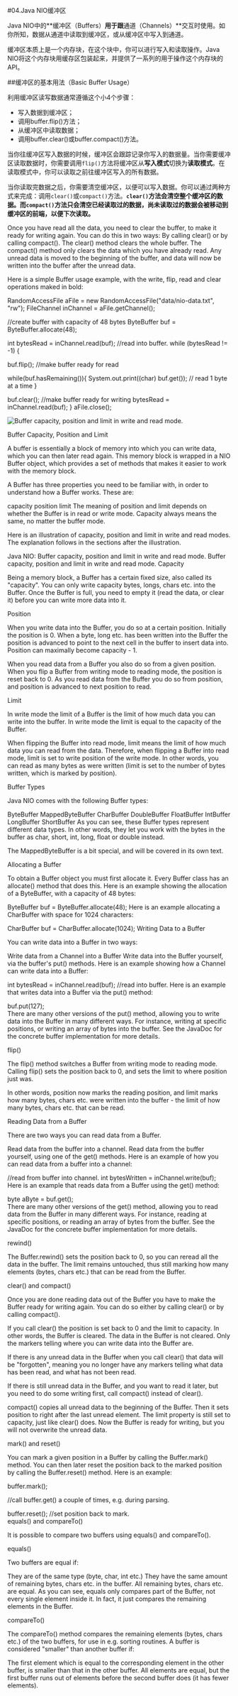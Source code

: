 #04.Java NIO缓冲区

Java NIO中的**缓冲区（Buffers）**用于跟**通道（Channels）**交互时使用。如你所知，数据从通道中读取到缓冲区，或从缓冲区中写入到通道。

缓冲区本质上是一个内存块，在这个块中，你可以进行写入和读取操作。Java NIO将这个内存块用缓存区包装起来，并提供了一系列的用于操作这个内存块的API。

##缓冲区的基本用法（Basic Buffer Usage）

利用缓冲区读写数据通常遵循这个小4个步骤：

* 写入数据到缓冲区；
* 调用buffer.flip()方法；
* 从缓冲区中读取数据；
* 调用buffer.clear()或buffer.compact()方法。

当你往缓冲区写入数据的时候，缓冲区会跟踪记录你写入的数据量。当你需要缓冲区读取数据时，你需要调用`flip()`方法将缓冲区从**写入模式**切换为**读取模式**。在读取模式中，你可以读取之前往缓冲区写入的所有数据。

当你读取完数据之后，你需要清空缓冲区，以便可以写入数据。你可以通过两种方式来完成：调用`clear()`或`compact()`方法。__`clear()`方法会清空整个缓冲区的数据。而`compact()`方法只会清空已经读取过的数据，尚未读取过的数据会被移动到缓冲区的前端，以便下次读取。__

Once you have read all the data, you need to clear the buffer, to make it ready for writing again. You can do this in two ways: By calling clear() or by calling compact(). The clear() method clears the whole buffer. The compact() method only clears the data which you have already read. Any unread data is moved to the beginning of the buffer, and data will now be written into the buffer after the unread data.

Here is a simple Buffer usage example, with the write, flip, read and clear operations maked in bold:

RandomAccessFile aFile = new RandomAccessFile("data/nio-data.txt", "rw");
FileChannel inChannel = aFile.getChannel();

//create buffer with capacity of 48 bytes
ByteBuffer buf = ByteBuffer.allocate(48);

int bytesRead = inChannel.read(buf); //read into buffer.
while (bytesRead != -1) {

  buf.flip();  //make buffer ready for read

  while(buf.hasRemaining()){
      System.out.print((char) buf.get()); // read 1 byte at a time
  }

  buf.clear(); //make buffer ready for writing
  bytesRead = inChannel.read(buf);
}
aFile.close();


![Buffer capacity, position and limit in write and read mode.](http://tutorials.jenkov.com/images/java-nio/buffers-modes.png)

Buffer Capacity, Position and Limit

A buffer is essentially a block of memory into which you can write data, which you can then later read again. This memory block is wrapped in a NIO Buffer object, which provides a set of methods that makes it easier to work with the memory block.

A Buffer has three properties you need to be familiar with, in order to understand how a Buffer works. These are:


capacity
position
limit
The meaning of position and limit depends on whether the Buffer is in read or write mode. Capacity always means the same, no matter the buffer mode.

Here is an illustration of capacity, position and limit in write and read modes. The explanation follows in the sections after the illustration.

Java NIO: Buffer capacity, position and limit in write and read mode.
Buffer capacity, position and limit in write and read mode.
Capacity

Being a memory block, a Buffer has a certain fixed size, also called its "capacity". You can only write capacity bytes, longs, chars etc. into the Buffer. Once the Buffer is full, you need to empty it (read the data, or clear it) before you can write more data into it.

Position

When you write data into the Buffer, you do so at a certain position. Initially the position is 0. When a byte, long etc. has been written into the Buffer the position is advanced to point to the next cell in the buffer to insert data into. Position can maximally become capacity - 1.

When you read data from a Buffer you also do so from a given position. When you flip a Buffer from writing mode to reading mode, the position is reset back to 0. As you read data from the Buffer you do so from position, and position is advanced to next position to read.

Limit

In write mode the limit of a Buffer is the limit of how much data you can write into the buffer. In write mode the limit is equal to the capacity of the Buffer.

When flipping the Buffer into read mode, limit means the limit of how much data you can read from the data. Therefore, when flipping a Buffer into read mode, limit is set to write position of the write mode. In other words, you can read as many bytes as were written (limit is set to the number of bytes written, which is marked by position).

Buffer Types

Java NIO comes with the following Buffer types:

ByteBuffer
MappedByteBuffer
CharBuffer
DoubleBuffer
FloatBuffer
IntBuffer
LongBuffer
ShortBuffer
As you can see, these Buffer types represent different data types. In other words, they let you work with the bytes in the buffer as char, short, int, long, float or double instead.

The MappedByteBuffer is a bit special, and will be covered in its own text.

Allocating a Buffer

To obtain a Buffer object you must first allocate it. Every Buffer class has an allocate() method that does this. Here is an example showing the allocation of a ByteBuffer, with a capacity of 48 bytes:

ByteBuffer buf = ByteBuffer.allocate(48);
Here is an example allocating a CharBuffer with space for 1024 characters:

CharBuffer buf = CharBuffer.allocate(1024);
Writing Data to a Buffer

You can write data into a Buffer in two ways:

Write data from a Channel into a Buffer
Write data into the Buffer yourself, via the buffer's put() methods.
Here is an example showing how a Channel can write data into a Buffer:

int bytesRead = inChannel.read(buf); //read into buffer.
Here is an example that writes data into a Buffer via the put() method:

buf.put(127);    
There are many other versions of the put() method, allowing you to write data into the Buffer in many different ways. For instance, writing at specific positions, or writing an array of bytes into the buffer. See the JavaDoc for the concrete buffer implementation for more details.

flip()

The flip() method switches a Buffer from writing mode to reading mode. Calling flip() sets the position back to 0, and sets the limit to where position just was.

In other words, position now marks the reading position, and limit marks how many bytes, chars etc. were written into the buffer - the limit of how many bytes, chars etc. that can be read.

Reading Data from a Buffer

There are two ways you can read data from a Buffer.

Read data from the buffer into a channel.
Read data from the buffer yourself, using one of the get() methods.
Here is an example of how you can read data from a buffer into a channel:

//read from buffer into channel.
int bytesWritten = inChannel.write(buf);
Here is an example that reads data from a Buffer using the get() method:

byte aByte = buf.get();    
There are many other versions of the get() method, allowing you to read data from the Buffer in many different ways. For instance, reading at specific positions, or reading an array of bytes from the buffer. See the JavaDoc for the concrete buffer implementation for more details.

rewind()

The Buffer.rewind() sets the position back to 0, so you can reread all the data in the buffer. The limit remains untouched, thus still marking how many elements (bytes, chars etc.) that can be read from the Buffer.

clear() and compact()

Once you are done reading data out of the Buffer you have to make the Buffer ready for writing again. You can do so either by calling clear() or by calling compact().

If you call clear() the position is set back to 0 and the limit to capacity. In other words, the Buffer is cleared. The data in the Buffer is not cleared. Only the markers telling where you can write data into the Buffer are.

If there is any unread data in the Buffer when you call clear() that data will be "forgotten", meaning you no longer have any markers telling what data has been read, and what has not been read.

If there is still unread data in the Buffer, and you want to read it later, but you need to do some writing first, call compact() instead of clear().

compact() copies all unread data to the beginning of the Buffer. Then it sets position to right after the last unread element. The limit property is still set to capacity, just like clear() does. Now the Buffer is ready for writing, but you will not overwrite the unread data.

mark() and reset()

You can mark a given position in a Buffer by calling the Buffer.mark() method. You can then later reset the position back to the marked position by calling the Buffer.reset() method. Here is an example:

buffer.mark();

//call buffer.get() a couple of times, e.g. during parsing.

buffer.reset();  //set position back to mark.    
equals() and compareTo()

It is possible to compare two buffers using equals() and compareTo().

equals()

Two buffers are equal if:

They are of the same type (byte, char, int etc.)
They have the same amount of remaining bytes, chars etc. in the buffer.
All remaining bytes, chars etc. are equal.
As you can see, equals only compares part of the Buffer, not every single element inside it. In fact, it just compares the remaining elements in the Buffer.

compareTo()

The compareTo() method compares the remaining elements (bytes, chars etc.) of the two buffers, for use in e.g. sorting routines. A buffer is considered "smaller" than another buffer if:

The first element which is equal to the corresponding element in the other buffer, is smaller than that in the other buffer.
All elements are equal, but the first buffer runs out of elements before the second buffer does (it has fewer elements).